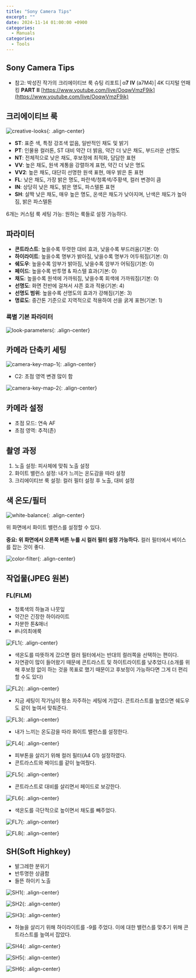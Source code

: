 ```yaml
---
title: "Sony Camera Tips"
excerpt: ""
date: 2024-11-14 01:00:00 +0900
categories:
  - Manuals
categories:
  - Tools
---
```


## Sony Camera Tips

- 참고: 박성진 작가의 크리에이티브 룩 슈팅 리포트│α𝟕 𝐈𝐕 (a7M4)│4K 디지털 언패킹 𝐏𝐀𝐑𝐓 𝐈𝐈 [https://www.youtube.com/live/OoqwVmzF9ik](https://www.youtube.com/live/OoqwVmzF9ik)

## 크리에이티브 룩

![creative-looks]({{site.baseurl}}/assets/images/2024-11-14-sony-camera-tips/creative-looks.png){: .align-center}  

- **ST**: 표준 색, 특정 강조색 없음, 일반적인 채도 및 밝기
- **PT**: 인물용 컬러톤, ST 대비 약간 더 밝음, 약간 더 낮은 채도, 부드러운 선명도
- **NT**: 전체적으로 낮은 채도, 후보정에 최적화, 담담한 표현
- **VV**: 높은 채도, 원색 계통을 강렬하게 표현, 약간 더 낮은 명도
- **VV2**: 높은 채도, 대단히 선명한 원색 표현, 매우 밝은 톤 표현
- **FL**: 낮은 채도, 가장 밝은 명도, 파란색/청록색/주황색, 컬러 변경이 큼
- **IN**: 상당히 낮은 채도, 밝은 명도, 파스텔톤 표현
- **SH**: 살짝 낮은 채도, 매우 높은 명도, 온색은 채도가 낮아지며, 난색은 채도가 높아짐, 밝은 파스텔톤

6개는 커스텀 룩 세팅 가능: 원하는 룩들로 설정 가능하다.  

## 파라미터

- **콘트라스트**: 높을수록 뚜렷한 대비 효과, 낮을수록 부드러움(기본: 0)
- **하이라이트**: 높을수록 명부가 밝아짐, 낮을수록 명부가 어두워짐(기본: 0)
- **쉐도우**: 높을수록 암부가 밝아짐, 낮을수록 암부가 어둬짐(기본: 0)
- **페이드**: 높을수록 반투명 & 파스텔 효과(기본: 0)
- **채도**: 높을수록 원색에 가까워짐, 낮을수록 회색에 가까워짐(기본: 0)
- **선명도**: 화면 전반에 걸쳐서 샤픈 효과 적용(기본: 4)
- **선명도 범위**: 높을수록 선명도의 효과가 강해짐(기본: 3)
- **명료도**: 중간톤 기준으로 지역적으로 적용하여 선을 굵게 표현(기본: 1)

### 룩별 기본 파라미터

![look-parameters]({{site.baseurl}}/assets/images/2024-11-14-sony-camera-tips/look-parameters.png){: .align-center}  

## 카메라 단축키 세팅

![camera-key-map-1]({{site.baseurl}}/assets/images/2024-11-14-sony-camera-tips/camera-key-map-1.png){: .align-center}  

- C2: 초점 영역 변경 많이 함

![camera-key-map-2]({{site.baseurl}}/assets/images/2024-11-14-sony-camera-tips/camera-key-map-2.png){: .align-center}  

## 카메라 설정

- 초점 모드: 연속 AF
- 초점 영역: 추적(존)

## 촬영 과정

1. 노출 설정: 피사체에 맞춰 노출 설정
2. 화이트 밸런스 설정: 내가 느끼는 온도감을 따라 설정
3. 크리에이티브 룩 설정: 컬러 필터 설정 후 노출, 대비 설정

## 색 온도/필터

![white-balance]({{site.baseurl}}/assets/images/2024-11-14-sony-camera-tips/white-balance.png){: .align-center}  

위 화면에서 화이트 밸런스를 설정할 수 있다.  

**중요: 위 화면에서 오른쪽 버튼 누를 시 컬러 필터 설정 가능하다.** 컬러 필터에서 베이스를 잡는 것이 좋다.

![color-filter]({{site.baseurl}}/assets/images/2024-11-14-sony-camera-tips/color-filter.png){: .align-center}  

## 작업물(JPEG 원본)

### FL(FILM)

- 청록색의 하늘과 나뭇잎
- 약간은 긴장한 하이라이트
- 차분한 톤&매너
- #나의최애룩

![FL1]({{site.baseurl}}/assets/images/2024-11-14-sony-camera-tips/FL1.png){: .align-center}  

- 색온도를 따뜻하게 갔으면 컬러 필터에서는 반대의 컬러쪽을 선택하는 편이다.
- 자연광이 많이 들어왔기 때문에 콘트라스트 및 하이트라이트를 낮추었다.(소개를 위해 후보정 없이 하는 것을 목표로 했기 때문이고 후보정이 가능하다면 그게 더 편리할 수도 있다)

![FL2]({{site.baseurl}}/assets/images/2024-11-14-sony-camera-tips/FL2.png){: .align-center}  

- 지금 세팅이 작가님이 평소 자주하는 세팅에 가깝다. 콘트라스트를 높였으면 쉐도우도 같이 높여서 맞춰준다.

![FL3]({{site.baseurl}}/assets/images/2024-11-14-sony-camera-tips/FL3.png){: .align-center}  

- 내가 느끼는 온도감을 따라 화이트 밸런스를 설정한다.

![FL4]({{site.baseurl}}/assets/images/2024-11-14-sony-camera-tips/FL4.png){: .align-center}  

- 피부톤을 살리기 위해 컬러 필터(A4 G1) 설정하였다.
- 콘트라스트와 페이드를 같이 높여줬다.

![FL5]({{site.baseurl}}/assets/images/2024-11-14-sony-camera-tips/FL5.png){: .align-center}  

- 콘트라스트로 대비를 살리면서 페이드로 보강한다.

![FL6]({{site.baseurl}}/assets/images/2024-11-14-sony-camera-tips/FL6.png){: .align-center}  

- 색온도를 극단적으로 높이면서 채도를 빼주었다.

![FL7]({{site.baseurl}}/assets/images/2024-11-14-sony-camera-tips/FL7.png){: .align-center}  

![FL8]({{site.baseurl}}/assets/images/2024-11-14-sony-camera-tips/FL8.png){: .align-center}  

## SH(Soft Highkey)

- 발그레한 분위기
- 반투명한 상큼함
- 들뜬 하이키 노출

![SH1]({{site.baseurl}}/assets/images/2024-11-14-sony-camera-tips/SH1.png){: .align-center}  

![SH2]({{site.baseurl}}/assets/images/2024-11-14-sony-camera-tips/SH2.png){: .align-center}  

![SH3]({{site.baseurl}}/assets/images/2024-11-14-sony-camera-tips/SH3.png){: .align-center}  

- 하늘을 살리기 위해 하이라이트를 -9를 주었다. 이에 대한 밸런스를 맞추기 위해 콘트라스트를 높여서 잡았다.

![SH4]({{site.baseurl}}/assets/images/2024-11-14-sony-camera-tips/SH4.png){: .align-center}  

![SH5]({{site.baseurl}}/assets/images/2024-11-14-sony-camera-tips/SH5.png){: .align-center}  

![SH6]({{site.baseurl}}/assets/images/2024-11-14-sony-camera-tips/SH6.png){: .align-center}  

